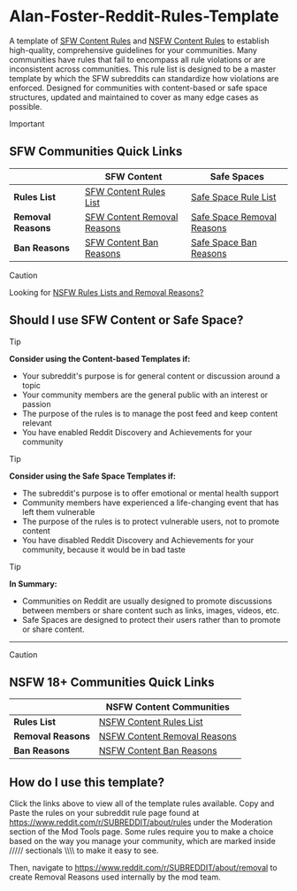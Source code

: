 # Alan-Foster-Reddit-Rules-Template
A template of [SFW Content Rules](https://github.com/Alan-Foster/Alan-Foster-Reddit-Rules-Template?tab=readme-ov-file#sfw-communities-quick-links) and [NSFW Content Rules](https://github.com/Alan-Foster/Alan-Foster-Reddit-Rules-Template?tab=readme-ov-file#nsfw-18-communities-quick-links) to establish high-quality, comprehensive guidelines for your communities. Many communities have rules that fail to encompass all rule violations or are inconsistent across communities. This rule list is designed to be a master template by which the SFW subreddits can standardize how violations are enforced. Designed for communities with content-based or safe space structures, updated and maintained to cover as many edge cases as possible. 

> [!IMPORTANT]
> ## SFW Communities Quick Links
> |                     | SFW Content | Safe Spaces |
> |---------------------|-------------|-------------|
> | **Rules List**      | [SFW Content Rules List](https://github.com/Alan-Foster/Alan-Foster-Reddit-Rules-Template/blob/main/SFW-Content-Rules-List) | [Safe Space Rule List](https://github.com/Alan-Foster/Alan-Foster-Reddit-Rules-Template/blob/main/Safe-Space-Rule-List) |
> | **Removal Reasons** | [SFW Content Removal Reasons](https://github.com/Alan-Foster/Alan-Foster-Reddit-Rules-Template/blob/main/SFW-Content-Removal-Reasons) | [Safe Space Removal Reasons](https://github.com/Alan-Foster/Alan-Foster-Reddit-Rules-Template/blob/main/Safe-Space-Removal-Reasons) |
> | **Ban Reasons**     | [SFW Content Ban Reasons](https://github.com/Alan-Foster/Alan-Foster-Reddit-Rules-Template/blob/main/SFW-Content-Ban-Reasons) | [Safe Space Ban Reasons](https://github.com/Alan-Foster/Alan-Foster-Reddit-Rules-Template/blob/main/Safe-Space-Ban-Reasons) |

> [!CAUTION]
> Looking for [NSFW Rules Lists and Removal Reasons?](https://github.com/Alan-Foster/Alan-Foster-Reddit-Rules-Template?tab=readme-ov-file#nsfw-18-communities-quick-links)



## Should I use SFW Content or Safe Space?


> [!TIP]
> **Consider using the Content-based Templates if:**
- Your subreddit's purpose is for general content or discussion around a topic
- Your community members are the general public with an interest or passion
- The purpose of the rules is to manage the post feed and keep content relevant
- You have enabled Reddit Discovery and Achievements for your community


> [!TIP]
> **Consider using the Safe Space Templates if:**
- The subreddit's purpose is to offer emotional or mental health support
- Community members have experienced a life-changing event that has left them vulnerable
- The purpose of the rules is to protect vulnerable users, not to promote content
- You have disabled Reddit Discovery and Achievements for your community, because it would be in bad taste

> [!TIP]
> **In Summary:**
- Communities on Reddit are usually designed to promote discussions between members or share content such as links, images, videos, etc.
- Safe Spaces are designed to protect their users rather than to promote or share content.

- - -

> [!CAUTION]
> ## NSFW 18+ Communities Quick Links
> |                     | NSFW Content Communities |
> |---------------------|--------------------------|
> | **Rules List**      | [NSFW Content Rules List](https://github.com/Alan-Foster/Alan-Foster-Reddit-Rules-Template/blob/main/NSFW-Content-Rules-List)           |
> | **Removal Reasons** | [NSFW Content Removal Reasons](https://github.com/Alan-Foster/Alan-Foster-Reddit-Rules-Template/blob/main/NSFW-Content-Removal-Reasons) |
> | **Ban Reasons**     | [NSFW Content Ban Reasons](https://github.com/Alan-Foster/Alan-Foster-Reddit-Rules-Template/blob/main/NSFW-Content-Ban-Reasons)         |



## How do I use this template?
Click the links above to view all of the template rules available. Copy and Paste the rules on your subreddit rule page found at https://www.reddit.com/r/SUBREDDIT/about/rules under the Moderation section of the Mod Tools page. Some rules require you to make a choice based on the way you manage your community, which are marked inside ///// sectionals \\\\\\\ to make it easy to see.

Then, navigate to https://www.reddit.com/r/SUBREDDIT/about/removal to create Removal Reasons used internally by the mod team.
